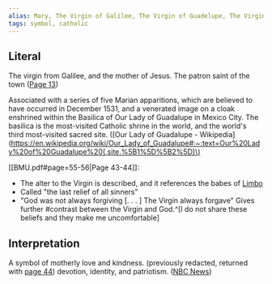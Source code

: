 ```yaml
---
alias: Mary, The Virgin of Galilee, The Virgin of Guadelupe, The Virgin Mary, la Virgen
tags: symbol, catholic
---
```

## Literal
The virgin from Galilee, and the mother of Jesus.
The patron saint of the town ([Page 13](/BMU.pdf#page=25))

Associated with a series of five Marian apparitions, which are believed to have occurred in December 1531, and a venerated image on a cloak enshrined within the Basilica of Our Lady of Guadalupe in Mexico City. The basilica is the most-visited Catholic shrine in the world, and the world's third most-visited sacred site. ([Our Lady of Guadalupe - Wikipedia](https://en.wikipedia.org/wiki/Our_Lady_of_Guadalupe#:~:text=Our%20Lady%20of%20Guadalupe%20(,site.%5B1%5D%5B2%5D)\)

[[BMU.pdf#page=55-56|Page 43-44]]:
- The alter to the Virgin is described, and it references the babes of [Limbo](/Limbo)
- Called "the last relief of all sinners"
- "God was not always forgiving \[. . . \] The Virgin always forgave"
Gives further #contrast between the Virgin and God.^[I do not share these beliefs and they make me uncomfortable]

## Interpretation
A symbol of motherly love and kindness. (previously redacted, returned with [page 44](/BMU.pdf#page=56))
devotion, identity, and patriotism. ([NBC News](https://www.nbcnews.com/news/latino/do-you-know-about-our-lady-guadalupe-here-s-why-n828391#:~:text=The%20feast%20day,and%20the%20faithful.))
